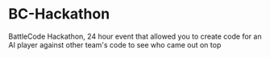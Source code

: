 # BC-Hackathon
BattleCode Hackathon, 24 hour event that allowed you to create code for an AI player against other team's code to see who came out on top
